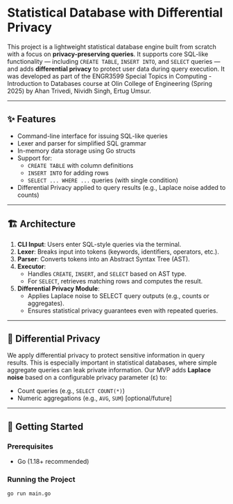 # Statistical Database with Differential Privacy

This project is a lightweight statistical database engine built from scratch with a focus on **privacy-preserving queries**. It supports core SQL-like functionality — including `CREATE TABLE`, `INSERT INTO`, and `SELECT` queries — and adds **differential privacy** to protect user data during query execution.  It was developed as part of the ENGR3599 Special Topics in Computing - Introduction to Databases course at Olin College of Engineering (Spring 2025) by Ahan Trivedi, Nividh Singh, Ertug Umsur.

---

## ✨ Features

- Command-line interface for issuing SQL-like queries
- Lexer and parser for simplified SQL grammar
- In-memory data storage using Go structs
- Support for:
  - `CREATE TABLE` with column definitions
  - `INSERT INTO` for adding rows
  - `SELECT ... WHERE ...` queries (with single condition)
- Differential Privacy applied to query results (e.g., Laplace noise added to counts)

---

## 🏗️ Architecture

1. **CLI Input**: Users enter SQL-style queries via the terminal.
2. **Lexer**: Breaks input into tokens (keywords, identifiers, operators, etc.).
3. **Parser**: Converts tokens into an Abstract Syntax Tree (AST).
4. **Executor**:
   - Handles `CREATE`, `INSERT`, and `SELECT` based on AST type.
   - For `SELECT`, retrieves matching rows and computes the result.
5. **Differential Privacy Module**:
   - Applies Laplace noise to SELECT query outputs (e.g., counts or aggregates).
   - Ensures statistical privacy guarantees even with repeated queries.

---

## 🔐 Differential Privacy

We apply differential privacy to protect sensitive information in query results. This is especially important in statistical databases, where simple aggregate queries can leak private information. Our MVP adds **Laplace noise** based on a configurable privacy parameter (ε) to:
- Count queries (e.g., `SELECT COUNT(*)`)
- Numeric aggregations (e.g., `AVG`, `SUM`) [optional/future]

---

## 🚀 Getting Started

### Prerequisites
- Go (1.18+ recommended)

### Running the Project
```bash
go run main.go
